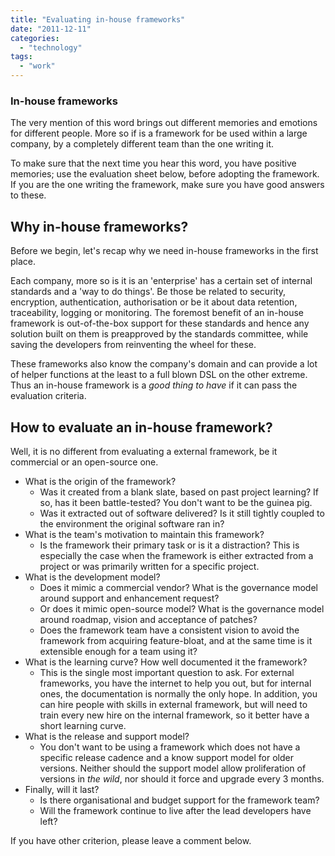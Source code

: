 ```yaml
---
title: "Evaluating in-house frameworks"
date: "2011-12-11"
categories: 
  - "technology"
tags: 
  - "work"
---
```


### In-house frameworks

The very mention of this word brings out different memories and emotions for different people. More so if is a framework for be used within a large company, by a completely different team than the one writing it.

To make sure that the next time you hear this word, you have positive memories; use the evaluation sheet below, before adopting the framework. If you are the one writing the framework, make sure you have good answers to these.

## Why in-house frameworks?

Before we begin, let's recap why we need in-house frameworks in the first place.

Each company, more so is it is an 'enterprise' has a certain set of internal standards and a 'way to do things'. Be those be related to security, encryption, authentication, authorisation or be it about data retention, traceability, logging or monitoring. The foremost benefit of an in-house framework is out-of-the-box support for these standards and hence any solution built on them is preapproved by the standards committee, while saving the developers from reinventing the wheel for these.

These frameworks also know the company's domain and can provide a lot of helper functions at the least to a full blown DSL on the other extreme. Thus an in-house framework is a _good thing to have_ if it can pass the evaluation criteria.

## How to evaluate an in-house framework?

Well, it is no different from evaluating a external framework, be it commercial or an open-source one.

- What is the origin of the framework?
    - Was it created from a blank slate, based on past project learning? If so, has it been battle-tested? You don't want to be the guinea pig.
    - Was it extracted out of software delivered? Is it still tightly coupled to the environment the original software ran in?
- What is the team's motivation to maintain this framework?
    - Is the framework their primary task or is it a distraction? This is especially the case when the framework is either extracted from a project or was primarily written for a specific project.
- What is the development model?
    - Does it mimic a commercial vendor? What is the governance model around support and enhancement request?
    - Or does it mimic open-source model? What is the governance model around roadmap, vision and acceptance of patches?
    - Does the framework team have a consistent vision to avoid the framework from acquiring feature-bloat, and at the same time is it extensible enough for a team using it?
- What is the learning curve? How well documented it the framework?
    - This is the single most important question to ask. For external frameworks, you have the internet to help you out, but for internal ones, the documentation is normally the only hope. In addition, you can hire people with skills in external framework, but will need to train every new hire on the internal framework, so it better have a short learning curve.
- What is the release and support model?
    - You don't want to be using a framework which does not have a specific release cadence and a know support model for older versions. Neither should the support model allow proliferation of versions in _the_ _wild_, nor should it force and upgrade every 3 months.
- Finally, will it last?
    - Is there organisational and budget support for the framework team?
    - Will the framework continue to live after the lead developers have left?

If you have other criterion, please leave a comment below.
